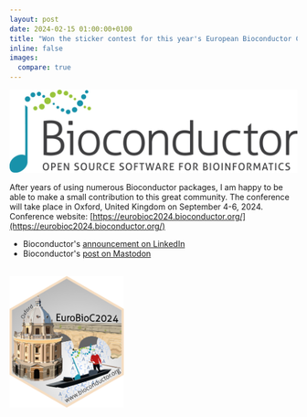 ```yaml
---
layout: post
date: 2024-02-15 01:00:00+0100
title: "Won the sticker contest for this year's European Bioconductor Conference (EuroBioc2024) in Oxford"
inline: false
images:
  compare: true
---
```



<img src="/assets/img/bioconductor.jpg" width="600">

<br>

After years of using numerous Bioconductor packages, I am happy to be able to make a small contribution to this great community. The conference will take place in Oxford, United Kingdom on September 4-6, 2024. Conference website: [https://eurobioc2024.bioconductor.org/](https://eurobioc2024.bioconductor.org/)  

- Bioconductor's [announcement on LinkedIn](https://www.linkedin.com/posts/bioconductor_eurobioc2024-openscience-bioinformatics-activity-7163867659518877696-k1t_?utm_source=share&utm_medium=member_desktop)  
- Bioconductor's [post on Mastodon](https://genomic.social/@bioconductor/111935430783288943)  

<br>

<img src="/assets/img/eurobioc2024_winning_sticker.png" width="200">

